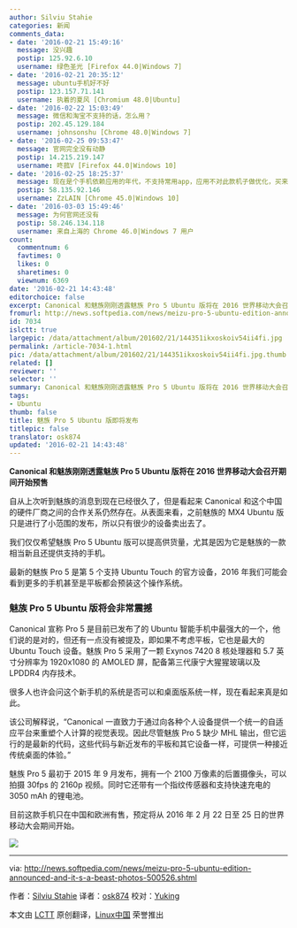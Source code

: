 ```yaml
---
author: Silviu Stahie
categories: 新闻
comments_data:
- date: '2016-02-21 15:49:16'
  message: 没兴趣
  postip: 125.92.6.10
  username: 绿色圣光 [Firefox 44.0|Windows 7]
- date: '2016-02-21 20:35:12'
  message: ubuntu手机好不好
  postip: 123.157.71.141
  username: 执着的夏风 [Chromium 48.0|Ubuntu]
- date: '2016-02-22 15:03:49'
  message: 微信和淘宝不支持的话，怎么用？
  postip: 202.45.129.184
  username: johnsonshu [Chrome 48.0|Windows 7]
- date: '2016-02-25 09:53:47'
  message: 官网完全没有动静
  postip: 14.215.219.147
  username: 咚菰V [Firefox 44.0|Windows 10]
- date: '2016-02-25 18:25:37'
  message: 现在是个手机依赖应用的年代，不支持常用app，应用不对此款机子做优化，买来当砖头？还是拿所谓的情怀做噱头~~~~~
  postip: 58.135.92.146
  username: ZzLAIN [Chrome 45.0|Windows 10]
- date: '2016-03-03 15:49:46'
  message: 为何官网还没有
  postip: 58.246.134.118
  username: 来自上海的 Chrome 46.0|Windows 7 用户
count:
  commentnum: 6
  favtimes: 0
  likes: 0
  sharetimes: 0
  viewnum: 6369
date: '2016-02-21 14:43:48'
editorchoice: false
excerpt: Canonical 和魅族刚刚透露魅族 Pro 5 Ubuntu 版将在 2016 世界移动大会召开期间开始预售
fromurl: http://news.softpedia.com/news/meizu-pro-5-ubuntu-edition-announced-and-it-s-a-beast-photos-500526.shtml
id: 7034
islctt: true
largepic: /data/attachment/album/201602/21/144351ikxoskoiv54ii4fi.jpg
permalink: /article-7034-1.html
pic: /data/attachment/album/201602/21/144351ikxoskoiv54ii4fi.jpg.thumb.jpg
related: []
reviewer: ''
selector: ''
summary: Canonical 和魅族刚刚透露魅族 Pro 5 Ubuntu 版将在 2016 世界移动大会召开期间开始预售
tags:
- Ubuntu
thumb: false
title: 魅族 Pro 5 Ubuntu 版即将发布
titlepic: false
translator: osk874
updated: '2016-02-21 14:43:48'
---
```


**Canonical 和魅族刚刚透露魅族 Pro 5 Ubuntu 版将在 2016 世界移动大会召开期间开始预售**


自从上次听到魅族的消息到现在已经很久了，但是看起来 Canonical 和这个中国的硬件厂商之间的合作关系仍然存在。从表面来看，之前魅族的 MX4 Ubuntu 版只是进行了小范围的发布，所以只有很少的设备卖出去了。


我们仅仅希望魅族 Pro 5 Ubuntu 版可以提高供货量，尤其是因为它是魅族的一款相当新且还提供支持的手机。


最新的魅族 Pro 5 是第 5 个支持 Ubuntu Touch 的官方设备，2016 年我们可能会看到更多的手机甚至是平板都会预装这个操作系统。


### 魅族 Pro 5 Ubuntu 版将会非常震撼


Canonical 宣称 Pro 5 是目前已发布了的 Ubuntu 智能手机中最强大的一个，他们说的是对的，但还有一点没有被提及，即如果不考虑平板，它也是最大的 Ubuntu Touch 设备。魅族 Pro 5 采用了一颗 Exynos 7420 8 核处理器和 5.7 英寸分辨率为 1920x1080 的 AMOLED 屏，配备第三代康宁大猩猩玻璃以及 LPDDR4 内存技术。


很多人也许会问这个新手机的系统是否可以和桌面版系统一样，现在看起来真是如此。


该公司解释说，“Canonical 一直致力于通过向各种个人设备提供一个统一的自适应平台来重塑个人计算的视觉表现。因此尽管魅族 Pro 5 缺少 MHL 输出，但它运行的是最新的代码，这些代码与新近发布的平板和其它设备一样，可提供一种接近传统桌面的体验。”


魅族 Pro 5 最初于 2015 年 9 月发布，拥有一个 2100 万像素的后置摄像头，可以拍摄 30fps 的 2160p 视频。同时它还带有一个指纹传感器和支持快速充电的 3050 mAh 的锂电池。


目前这款手机只在中国和欧洲有售，预定将从 2016 年 2 月 22 日至 25 日的世界移动大会期间开始。


![](/data/attachment/album/201602/21/144351ikxoskoiv54ii4fi.jpg)




---


via: <http://news.softpedia.com/news/meizu-pro-5-ubuntu-edition-announced-and-it-s-a-beast-photos-500526.shtml>


作者：[Silviu Stahie](http://news.softpedia.com/editors/browse/silviu-stahie) 译者：[osk874](https://github.com/osk874) 校对：[Yuking](https://github.com/Yuking-net)


本文由 [LCTT](https://github.com/LCTT/TranslateProject) 原创翻译，[Linux中国](https://linux.cn/) 荣誉推出